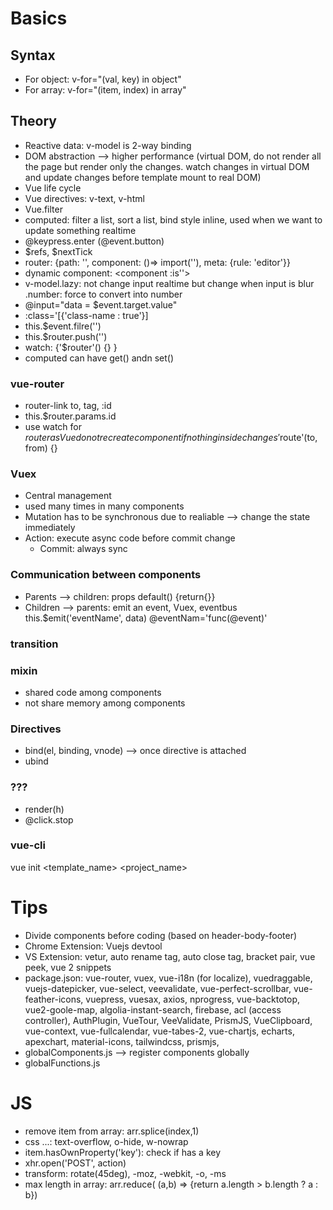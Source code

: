 # Basics
## Syntax
- For object: v-for="(val, key) in object"
- For array: v-for="(item, index) in array"
## Theory
- Reactive data: v-model is 2-way binding
- DOM abstraction --> higher performance (virtual DOM, do not render all the page but render only the changes. watch changes in virtual DOM and update changes before template mount to real DOM)
- Vue life cycle
- Vue directives: v-text, v-html
- Vue.filter
- computed: filter a list, sort a list, bind style inline, used when we want to update something realtime
- @keypress.enter (@event.button)
- $refs, $nextTick
- router: {path: '', component: ()=> import(''), meta: {rule: 'editor'}}
- dynamic component:
<component :is''>
- v-model.lazy: not change input realtime but change when input is blur
        .number: force to convert into number
- @input="data = $event.target.value"
- :class='[{'class-name : true'}]
- this.$event.filre('')
- this.$router.push('')
- watch: {'$router'() {} }
- computed can have get() andn set()
### vue-router
- router-link to, tag, :id
- this.$router.params.id
- use watch for $router as Vue do not recreate component if nothing inside changes
'$route'(to, from) {}
### Vuex
- Central management
- used many times in many components
- Mutation has to be synchronous due to realiable --> change the state immediately
- Action: execute async code before commit change
    + Commit: always sync
### Communication between components
- Parents --> children: props
default() {return{}}
- Children --> parents: emit an event, Vuex, eventbus
this.$emit('eventName', data)
@eventNam='func(@event)'
### transition
### mixin
- shared code among components
- not share memory among components
### Directives
- bind(el, binding, vnode) --> once directive is attached
- ubind
### ???
- render(h)
- @click.stop
### vue-cli
vue init <template_name> <project_name>
# Tips
- Divide components before coding (based on header-body-footer)
- Chrome Extension: Vuejs devtool
- VS Extension: vetur, auto rename tag, auto close tag, bracket pair, vue peek, vue 2 snippets
- package.json: vue-router, vuex, vue-i18n (for localize), vuedraggable, vuejs-datepicker, vue-select, veevalidate, vue-perfect-scrollbar, vue-feather-icons, vuepress, vuesax, axios, nprogress, vue-backtotop, vue2-goole-map, algolia-instant-search, firebase, acl (access controller), AuthPlugin, VueTour, VeeValidate, PrismJS, VueClipboard, vue-context, vue-fullcalendar, vue-tabes-2, vue-chartjs, echarts, apexchart, material-icons, tailwindcss, prismjs, 
- globalComponents.js --> register components globally
- globalFunctions.js

# JS
- remove item from array: arr.splice(index,1)
- css ...: text-overflow, o-hide, w-nowrap
- item.hasOwnProperty('key'): check if has a key
- xhr.open('POST', action)
- transform: rotate(45deg), -moz, -webkit, -o, -ms
- max length in array: arr.reduce( (a,b) => {return a.length > b.length ? a : b})